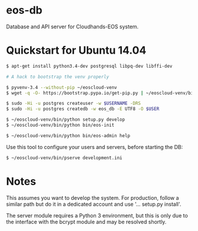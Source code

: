 # eos-db
Database and API server for Cloudhands-EOS system.

# Quickstart for Ubuntu 14.04


 ```sh
 $ apt-get install python3.4-dev postgresql libpq-dev libffi-dev
 ```

 ```sh
 # A hack to bootstrap the venv properly

 $ pyvenv-3.4 --without-pip ~/eoscloud-venv
 $ wget -q -O- https://bootstrap.pypa.io/get-pip.py | ~/eoscloud-venv/bin/python
 ```

 ```sh
 $ sudo -Hi -u postgres createuser -w $USERNAME -DRS
 $ sudo -Hi -u postgres createdb -w eos_db -E UTF8 -O $USER
 ```

 ```sh
 $ ~/eoscloud-venv/bin/python setup.py develop
 $ ~/eoscloud-venv/bin/python bin/eos-init
 
 $ ~/eoscloud-venv/bin/python bin/eos-admin help
 ```

Use this tool to configure your users and servers, before starting the DB:

 ```sh
 $ ~/eoscloud-venv/bin/pserve development.ini
 ```

# Notes

This assumes you want to develop the system.  For production, follow a
similar path but do it in a dedicated account and use '... setup.py install'.

The server module requires a Python 3 environment, but this is only due to the interface with the bcrypt
module and may be resolved shortly.
